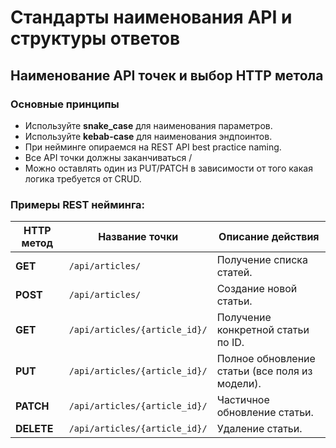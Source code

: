 # Стандарты наименования API и структуры ответов

## Наименование API точек и выбор HTTP метола

### Основные принципы
- Используйте **snake_case** для наименования параметров.
- Используйте **kebab-case** для наименования эндпоинтов.
- При нейминге опираемся на REST API best practice naming.
- Все API точки должны заканчиваться /
- Можно оставлять один из PUT/PATCH в зависимости от того какая логика требуется от CRUD.


### Примеры REST нейминга:
|HTTP метод|Название точки|Описание действия|
|-|-|-|
|**GET**|`/api/articles/`| Получение списка статей.|
|**POST**|`/api/articles/`| Создание новой статьи.|
|**GET**|`/api/articles/{article_id}/`| Получение конкретной статьи по ID.|
|**PUT**|`/api/articles/{article_id}/`| Полное обновление статьи (все поля из модели).|
|**PATCH**|`/api/articles/{article_id}/`| Частичное обновление статьи.|
|**DELETE**|`/api/articles/{article_id}/`| Удаление статьи.|
